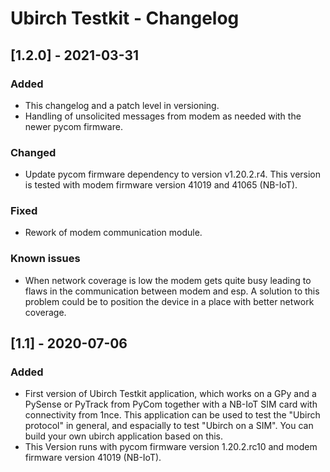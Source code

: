 # Ubirch Testkit - Changelog

## [1.2.0] - 2021-03-31
### Added
- This changelog and a patch level in versioning.
- Handling of unsolicited messages from modem as needed with the newer pycom firmware.

### Changed
- Update pycom firmware dependency to version v1.20.2.r4. This version is tested with modem firmware version 41019 and 41065 (NB-IoT).

### Fixed
- Rework of modem communication module.

### Known issues
- When network coverage is low the modem gets quite busy leading to flaws in the communication between modem and esp. A solution to this problem could be to position the device in a place with better network coverage.

## [1.1] - 2020-07-06
### Added
- First version of Ubirch Testkit application, which works on a GPy and a PySense or PyTrack from PyCom together with a NB-IoT SIM card with connectivity from 1nce. This application can be used to test the "Ubirch protocol" in general, and espacially to test "Ubirch on a SIM". You can build your own ubirch application based on this.
- This Version runs with pycom firmware version 1.20.2.rc10 and modem firmware version 41019 (NB-IoT).
